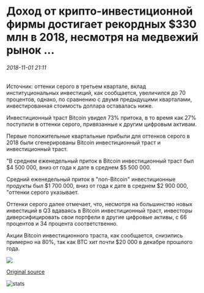 # Доход от крипто-инвестиционной фирмы достигает рекордных $330 млн в 2018, несмотря на медвежий рынок ...

###### 2018-11-01 21:11

Источник: оттенки серого в третьем квартале, вклад институциональных инвестиций, как сообщается, увеличился до 70 процентов, однако, по сравнению с двумя предыдущими кварталами, инвестированная стоимость доллара оставалась ниже.

Инвестиционный траст Bitcoin увидел 73% притока, в то время как 27% поступили в оттенки серого, привязанные к другим цифровым активам.

Первые положительные квартальные прибыли для оттенков серого в 2018 были сгенерированы Bitcoin инвестиционный траст и инвестиционный траст.

"В среднем еженедельный приток в Bitcoin инвестиционный траст был $4 500 000, вниз от года к дате в среднем $5 500 000.

Средний еженедельный приток в "non-Bitcoin" инвестиционные продукты был $1 700 000, вниз от года к дате в среднем $2 900 000, "оттенки серого указывает.

Оттенки серого далее отмечает, что, несмотря на большинство новых инвестиций в Q3 вдаваясь в Bitcoin инвестиционный траст, инвесторы диверсифицировать свои портфели в другие цифровые активы, с 66 процентов и 34 процента соответственно.

Акции Bitcoin инвестиционного траста, как сообщается, снизились примерно на 80%, так как BTC хит почти $20 000 в декабре прошлого года.

![](https://s3.cointelegraph.com/storage/uploads/view/e7b2be0b0a7fcd17d0b4f38ce444510e.png)

[Original source](https://cointelegraph.com/news/crypto-investment-firms-revenue-reaches-record-330-mln-in-2018-despite-bear-market)

![stats](https://c.statcounter.com/11760860/0/a89fa40b/1/ "stats")